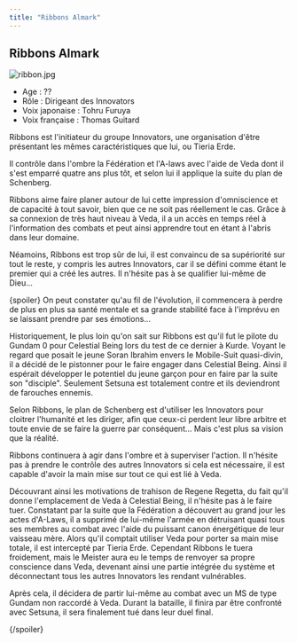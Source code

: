 ```yaml
---
title: "Ribbons Almark"
---
```


Ribbons Almark
--------------

![ribbon.jpg](/images/stories/saga/gundam00/persos/s2/ribbon.jpg "ribbon.jpg")
- Age : ??  
- Rôle : Dirigeant des Innovators  
- Voix japonaise : Tohru Furuya  
- Voix française : Thomas Guitard


Ribbons est l'initiateur du groupe Innovators, une organisation d'être présentant les mêmes caractéristiques que lui, ou Tieria Erde.


Il contrôle dans l'ombre la Fédération et l'A-laws avec l'aide de Veda dont il s'est emparré quatre ans plus tôt, et selon lui il applique la suite du plan de Schenberg.


Ribbons aime faire planer autour de lui cette impression d'omniscience et de capacité à tout savoir, bien que ce ne soit pas réellement le cas. Grâce à sa connexion de très haut niveau à Veda, il a un accès en temps réel à l'information des combats et peut ainsi apprendre tout en étant à l'abris dans leur domaine.


Néamoins, Ribbons est trop sûr de lui, il est convaincu de sa supériorité sur tout le reste, y compris les autres Innovators, car il se défini comme étant le premier qui a créé les autres. Il n'hésite pas à se qualifier lui-même de Dieu...


{spoiler}
On peut constater qu'au fil de l'évolution, il commencera à perdre de plus en plus sa santé mentale et sa grande stabilité face à l'imprévu en se laissant prendre par ses émotions...


Historiquement, le plus loin qu'on sait sur Ribbons est qu'il fut le pilote du Gundam 0 pour Celestial Being lors du test de ce dernier à Kurde. Voyant le regard que posait le jeune Soran Ibrahim envers le Mobile-Suit quasi-divin, il a décidé de le pistonner pour le faire engager dans Celestial Being. Ainsi il espérait développer le potentiel du jeune garçon pour en faire par la suite son "disciple". Seulement Setsuna est totalement contre et ils deviendront de farouches ennemis.


Selon Ribbons, le plan de Schenberg est d'utiliser les Innovators pour cloitrer l'humanité et les diriger, afin que ceux-ci perdent leur libre arbitre et toute envie de se faire la guerre par conséquent... Mais c'est plus sa vision que la réalité.


Ribbons continuera à agir dans l'ombre et à superviser l'action. Il n'hésite pas à prendre le contrôle des autres Innovators si cela est nécessaire, il est capable d'avoir la main mise sur tout ce qui est lié à Veda.


Découvrant ainsi les motivations de trahison de Regene Regetta, du fait qu'il donne l'emplacement de Veda à Celestial Being, il n'hésite pas à le faire tuer. Constatant par la suite que la Fédération a découvert au grand jour les actes d'A-Laws, il a supprimé de lui-même l'armée en détruisant quasi tous ses membres au combat avec l'aide du puissant canon énergétique de leur vaisseau mère. Alors qu'il comptait utiliser Veda pour porter sa main mise totale, il est intercepté par Tieria Erde. Cependant Ribbons le tuera froidement, mais le Meister aura eu le temps de renvoyer sa propre conscience dans Veda, devenant ainsi une partie intégrée du système et déconnectant tous les autres Innovators les rendant vulnérables.


Après cela, il décidera de partir lui-même au combat avec un MS de type Gundam non raccordé à Veda. Durant la bataille, il finira par être confronté avec Setsuna, il sera finalement tué dans leur duel final.


{/spoiler}